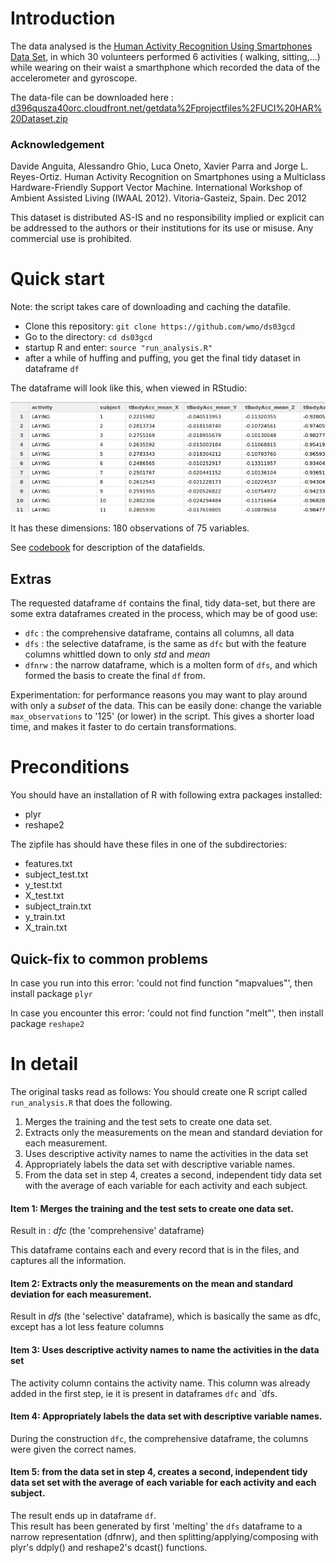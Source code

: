 # Introduction 

The data analysed is the [Human Activity Recognition Using Smartphones Data Set](http://archive.ics.uci.edu/ml/datasets/Human+Activity+Recognition+Using+Smartphones), in which 30 volunteers performed 6 activities ( walking, sitting,...) while wearing on their waist a smarthphone which recorded the data of the accelerometer and gyroscope. 

The data-file can be downloaded here : [d396qusza40orc.cloudfront.net/getdata%2Fprojectfiles%2FUCI%20HAR%20Dataset.zip](https://d396qusza40orc.cloudfront.net/getdata%2Fprojectfiles%2FUCI%20HAR%20Dataset.zip)

### Acknowledgement 

Davide Anguita, Alessandro Ghio, Luca Oneto, Xavier Parra and Jorge L. Reyes-Ortiz. Human Activity Recognition on Smartphones using a Multiclass Hardware-Friendly Support Vector Machine. International Workshop of Ambient Assisted Living (IWAAL 2012). Vitoria-Gasteiz, Spain. Dec 2012

This dataset is distributed AS-IS and no responsibility implied or explicit can be addressed to the authors or their institutions for its use or misuse. Any commercial use is prohibited.

# Quick start

Note: the script takes care of downloading and caching the datafile. 

- Clone this repository: `git clone https://github.com/wmo/ds03gcd`
- Go to the directory: `cd ds03gcd`
- startup R and enter: `source "run_analysis.R"`
- after a while of huffing and puffing, you get the final tidy dataset in dataframe `df`

The dataframe will look like this, when viewed in RStudio: 

![](sample_snap.png)

It has these dimensions: 180 observations of 75 variables.

See [codebook](codebook.md) for description of the datafields.

## Extras

The requested dataframe `df` contains the final, tidy data-set, but there are some extra dataframes created in the process, which may be of good use:

- `dfc` : the comprehensive dataframe, contains all columns, all data 
- `dfs` : the selective dataframe, is the same as `dfc` but with the feature columns whittled down to only *std* and *mean* 
- `dfnrw` : the narrow dataframe, which is a molten form of `dfs`, and which formed the basis to create the final `df` from.


Experimentation: for performance reasons you may want to play around with only a *subset* of the data. This can be easily done: change the variable `max_observations` to '125' (or lower) in the script. This gives a shorter load time, and makes it faster to do certain transformations.


# Preconditions

You should have an installation of R with following extra packages installed:

- plyr
- reshape2

The zipfile has should have these files in one of the subdirectories: 

- features.txt 
- subject_test.txt 
- y_test.txt 
- X_test.txt 
- subject_train.txt 
- y_train.txt 
- X_train.txt 


## Quick-fix to common problems

In case you run into this error: 'could not find function "mapvalues"', then install package `plyr`

In case you encounter this error: 'could not find function "melt"', then install package `reshape2`


# In detail 

The original tasks read as follows: You should create one R script called `run_analysis.R` that does the following.

1. Merges the training and the test sets to create one data set.
2. Extracts only the measurements on the mean and standard deviation for each measurement.
3. Uses descriptive activity names to name the activities in the data set
4. Appropriately labels the data set with descriptive variable names.
5. From the data set in step 4, creates a second, independent tidy data set with the average of each variable for each activity and each subject.


#### Item 1: Merges the training and the test sets to create one data set. 

Result in : *dfc*  (the 'comprehensive' dataframe) 

This dataframe contains each and every record that is in the files, and captures all the information. 


#### Item 2: Extracts only the measurements on the mean and standard deviation for each measurement.

Result in *dfs* (the 'selective' dataframe), which is basically the same as dfc, except has a lot less feature columns


#### Item 3: Uses descriptive activity names to name the activities in the data set

The activity column contains the activity name. This column was already added in the first step, ie it is present in dataframes `dfc` and `dfs.


#### Item 4: Appropriately labels the data set with descriptive variable names.

During the construction `dfc`, the comprehensive dataframe, the columns were given the correct names. 


#### Item 5: from the data set in step 4, creates a second, independent tidy data set set with the average of each variable for each activity and each subject.

The result ends up in dataframe `df`.  
This result has been generated by first 'melting' the `dfs` dataframe to a narrow representation (dfnrw), and then splitting/applying/composing with plyr's ddply() and reshape2's dcast() functions. 


